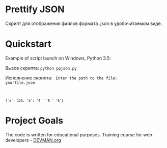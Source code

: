 # Prettify JSON

Скрипт для отображения файлов формата .json в удобочитаемом виде.

# Quickstart

Example of script launch on Windows, Python 3.5:

Вызов скрипта: 
<code>python ppjson.py</code>

Исполнение скрипта:
<code>
Enter the path to the file: yourfile.json

<code>{'a': 123,
       'b': '4 '
            '5 '
            '6'}</code>
</code>

# Project Goals

The code is written for educational purposes. Training course for web-developers - [DEVMAN.org](https://devman.org)
